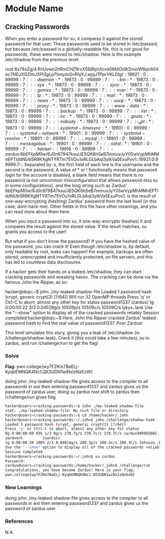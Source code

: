 # Module Name

## Cracking Passwords

When you enter a password for su, it compares it against the stored password for that user. These passwords used to be stored in /etc/passwd, but because /etc/passwd is a globally-readable file, this is not good for passwords, these were moved to /etc/shadow. Here is the example /etc/shadow from the previous level:

root:$6$s74oZg/4.RnUvwo2$hRmCHZ9rxX56BbjnXcxa0MdOsW2moiW8qcAl/Aoc7NEuXl2DmJXPi3gLp7hmyloQvRhjXJ.wjqJ7PprVKLDtg/:19921:0:99999:7:::
daemon:*:19873:0:99999:7:::
bin:*:19873:0:99999:7:::
sys:*:19873:0:99999:7:::
sync:*:19873:0:99999:7:::
games:*:19873:0:99999:7:::
man:*:19873:0:99999:7:::
lp:*:19873:0:99999:7:::
mail:*:19873:0:99999:7:::
news:*:19873:0:99999:7:::
uucp:*:19873:0:99999:7:::
proxy:*:19873:0:99999:7:::
www-data:*:19873:0:99999:7:::
backup:*:19873:0:99999:7:::
list:*:19873:0:99999:7:::
irc:*:19873:0:99999:7:::
gnats:*:19873:0:99999:7:::
nobody:*:19873:0:99999:7:::
_apt:*:19873:0:99999:7:::
systemd-timesync:*:19901:0:99999:7:::
systemd-network:*:19901:0:99999:7:::
systemd-resolve:*:19901:0:99999:7:::
mysql:!:19901:0:99999:7:::
messagebus:*:19901:0:99999:7:::
sshd:*:19901:0:99999:7:::
hacker::19916:0:99999:7:::
zardus:$6$bEFkpM0w/6J0n979$47ksu/JE5QK6hSeB7mmuvJyY05wVypMhMMnEPTIddNUb5R9KXgNTYRTm75VOu1oRLGLbAql3ylkVa5ExuPov1.:19921:0:99999:7:::
Separated by :s, the first field of each line is the username and the second is the password. A value of * or ! functionally means that password login for the account is disabled, a blank field means that there is no password (a not-uncommon misconfiguration that allows password-less su in some configurations), and the long string such as Zardus' $6$bEFkpM0w/6J0n979$47ksu/JE5QK6hSeB7mmuvJyY05wVypMhMMnEPTIddNUb5R9KXgNTYRTm75VOu1oRLGLbAql3ylkVa5ExuPov1. is the result of one-way-encrypting (hashing) Zardus' password from the last level (in this case, dont-hack-me). Other fields in this file have other meanings, and you can read more about them here.

When you input a password into su, it one-way-encrypts (hashes) it and compares the result against the stored value. If the result matches, su grants you access to the user!

But what if you don't know the password? If you have the hashed value of the password, you can crack it! Even though /etc/shadow is, by default, only readable by root, leaks can happen! For example, backups are often stored, unencrypted and insufficiently protected, on file servers, and this has led to countless data disclosures.

If a hacker gets their hands on a leaked /etc/shadow, they can start cracking passwords and wreaking havoc. The cracking can be done via the famous John the Ripper, as so:

hacker@dojo:~$ john ./my-leaked-shadow-file
Loaded 1 password hash (crypt, generic crypt(3) [?/64])
Will run 32 OpenMP threads
Press 'q' or Ctrl-C to abort, almost any other key for status
password1337      (zardus)
1g 0:00:00:22 3/3 0.04528g/s 10509p/s 10509c/s 10509C/s lykys..lank
Use the "--show" option to display all of the cracked passwords reliably
Session completed
hacker@dojo:~$
Here, John the Ripper cracked Zardus' leaked password hash to find the real value of password1337. Poor Zardus!

This level simulates this story, giving you a leak of /etc/shadow (in /challenge/shadow-leak). Crack it (this could take a few minutes), su to zardus, and run /challenge/run to get the flag!

### Solve
**Flag:** pwn.college{wy7FZKm7BaELj-KyqbEMNQK4Nc1.QX3UDN1wiNxIzNzEzW}

doing john ./my-leaked-shadow-file gives access to the compiler to all passwords in wsl then entering password1337 and zardus gives us the password of zardus user, doing su zardus root shift to zardus then /challenge/run gives flag.

```bash
hacker@users~cracking-passwords:~$ john ./my-leaked-shadow-file
stat: ./my-leaked-shadow-file: No such file or directory
hacker@users~cracking-passwords:~$ cd /home/hacker/.john
hacker@users~cracking-passwords:~/.john$ john /challenge/shadow-leak
Loaded 1 password hash (crypt, generic crypt(3) [?/64])
Press 'q' or Ctrl-C to abort, almost any other key for status
0g 0:00:00:09 93% 1/3 0g/s 278.7p/s 278.7c/s 278.7C/s zardus999992002..zardus1963
aardvark         (zardus)
1g 0:00:00:20 100% 2/3 0.04814g/s 280.3p/s 280.3c/s 280.3C/s Johnson..buzz
Use the "--show" option to display all of the cracked passwords reliably
Session completed
hacker@users~cracking-passwords:~/.john$ su zardus
Password:
zardus@users~cracking-passwords:/home/hacker/.john$ /challenge/run
Congratulations, you have become Zardus! Here is your flag:
pwn.college{wy7FZKm7BaELj-KyqbEMNQK4Nc1.QX3UDN1wiNxIzNzEzW}
```

### New Learnings
doing john ./my-leaked-shadow-file gives access to the compiler to all passwords in wsl then entering password1337 and zardus gives us the password of zardus user

### References 
N.A.
